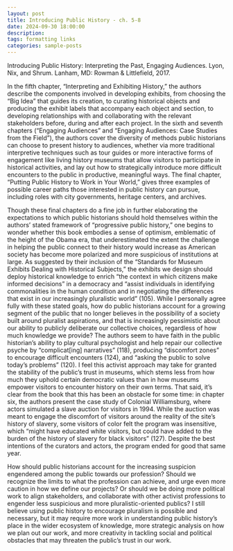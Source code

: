 ```yaml
---
layout: post
title: Introducing Public History - ch. 5-8
date: 2024-09-30 18:00:00
description: 
tags: formatting links
categories: sample-posts
---
```


Introducing Public History: Interpreting the Past, Engaging Audiences. Lyon, Nix, and Shrum. Lanham, MD: Rowman & Littlefield, 2017.

In the fifth chapter, “Interpreting and Exhibiting History,” the authors describe the components involved in developing exhibits, from choosing the “Big Idea” that guides its creation, to curating historical objects and producing the exhibit labels that accompany each object and section, to developing relationships with and collaborating with the relevant stakeholders before, during and after each project. In the sixth and seventh chapters (“Engaging Audiences” and “Engaging Audiences: Case Studies from the Field”), the authors cover the diversity of methods public historians can choose to present history to audiences, whether via more traditional interpretive techniques such as tour guides or more interactive forms of engagement like living history museums that allow visitors to participate in historical activities, and lay out how to strategically introduce more difficult encounters to the public in productive, meaningful ways. The final chapter, “Putting Public History to Work in Your World,” gives three examples of possible career paths those interested in public history can pursue, including roles with city governments, heritage centers, and archives.

Though these final chapters do a fine job in further elaborating the expectations to which public historians should hold themselves within the authors’ stated framework of “progressive public history,” one begins to wonder whether this book embodies a sense of optimism, emblematic of the height of the Obama era, that underestimated the extent the challenge in helping the public connect to their history would increase as American society has become more polarized and more suspicious of institutions at large. As suggested by their inclusion of the “Standards for Museum Exhibits Dealing with Historical Subjects,” the exhibits we design should deploy historical knowledge to enrich “the context in which citizens make informed decisions” in a democracy and “assist individuals in identifying commonalities in the human condition and in negotiating the differences that exist in our increasingly pluralistic world” (105). While I personally agree fully with these stated goals, how do public historians account for a growing segment of the public that no longer believes in the possibility of a society built around pluralist aspirations, and that is increasingly pessimistic about our ability to publicly deliberate our collective choices, regardless of how much knowledge we provide? The authors seem to have faith in the public historian’s ability to play cultural psychologist and help repair our collective psyche by “complicat[ing] narratives” (118), producing “discomfort zones” to encourage difficult encounters (124), and “asking the public to solve today’s problems” (120). I feel this activist approach may take for granted the stability of the public’s trust in museums, which stems less from how much they uphold certain democratic values than in how museums empower visitors to encounter history on their own terms. That said, it’s clear from the book that this has been an obstacle for some time: in chapter six, the authors present the case study of Colonial Williamsburg, where actors simulated a slave auction for visitors in 1994. While the auction was meant to engage the discomfort of visitors around the reality of the site’s history of slavery, some visitors of color felt the program was insensitive, which “might have educated white visitors, but could have added to the burden of the history of slavery for black visitors” (127). Despite the best intentions of the curators and actors, the program ended for good that same year.

How should public historians account for the increasing suspicion engendered among the public towards our profession? Should we recognize the limits to what the profession can achieve, and urge even more caution in how we define our projects? Or should we be doing more political work to align stakeholders, and collaborate with other activist professions to engender less suspicious and more pluralistic-oriented publics? I still believe using public history to encourage pluralism is possible and necessary, but it may require more work in understanding public history’s place in the wider ecosystem of knowledge, more strategic analysis on how we plan out our work, and more creativity in tackling social and political obstacles that may threaten the public’s trust in our work.
